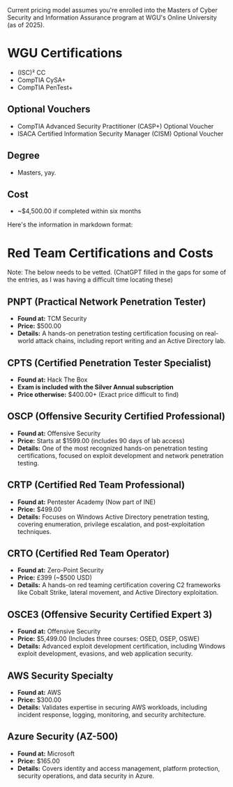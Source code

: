 Current pricing model assumes you're enrolled into the Masters of Cyber Security and Information Assurance program at WGU's Online University (as of 2025).

# WGU Certifications
- (ISC)² CC
- CompTIA CySA+ 
- CompTIA PenTest+
  
## Optional Vouchers
- CompTIA Advanced Security Practitioner (CASP+) Optional Voucher
- ISACA Certified Information Security Manager (CISM) Optional Voucher

## Degree
- Masters, yay.

## Cost
- ~$4,500.00 if completed within six months

Here's the information in markdown format:  

# Red Team Certifications and Costs
Note: The below needs to be vetted. (ChatGPT filled in the gaps for some of the entries, as I was having a difficult time locating these)
## PNPT (Practical Network Penetration Tester)  
- **Found at:** TCM Security  
- **Price:** $500.00  
- **Details:** A hands-on penetration testing certification focusing on real-world attack chains, including report writing and an Active Directory lab.  

## CPTS (Certified Penetration Tester Specialist)  
- **Found at:** Hack The Box  
- **Exam is included with the Silver Annual subscription**  
- **Price otherwise:** $400.00+ (Exact price difficult to find)  

## OSCP (Offensive Security Certified Professional)  
- **Found at:** Offensive Security  
- **Price:** Starts at $1599.00 (includes 90 days of lab access)  
- **Details:** One of the most recognized hands-on penetration testing certifications, focused on exploit development and network penetration testing.  

## CRTP (Certified Red Team Professional)  
- **Found at:** Pentester Academy (Now part of INE)  
- **Price:** $499.00  
- **Details:** Focuses on Windows Active Directory penetration testing, covering enumeration, privilege escalation, and post-exploitation techniques.  

## CRTO (Certified Red Team Operator)  
- **Found at:** Zero-Point Security  
- **Price:** £399 (~$500 USD)  
- **Details:** A hands-on red teaming certification covering C2 frameworks like Cobalt Strike, lateral movement, and Active Directory exploitation.  

## OSCE3 (Offensive Security Certified Expert 3)  
- **Found at:** Offensive Security  
- **Price:** $5,499.00 (Includes three courses: OSED, OSEP, OSWE)  
- **Details:** Advanced exploit development certification, including Windows exploit development, evasions, and web application security.  

## AWS Security Specialty  
- **Found at:** AWS  
- **Price:** $300.00  
- **Details:** Validates expertise in securing AWS workloads, including incident response, logging, monitoring, and security architecture.  

## Azure Security (AZ-500)  
- **Found at:** Microsoft  
- **Price:** $165.00  
- **Details:** Covers identity and access management, platform protection, security operations, and data security in Azure.  
